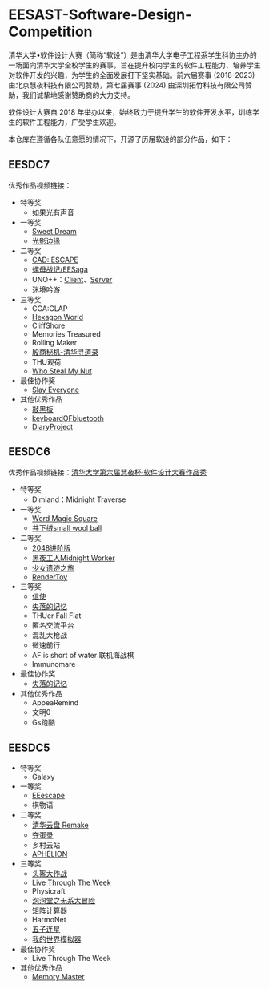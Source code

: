 # EESAST-Software-Design-Competition

清华大学•软件设计大赛（简称“软设”）是由清华大学电子工程系学生科协主办的一场面向清华大学全校学生的赛事，旨在提升校内学生的软件工程能力、培养学生对软件开发的兴趣，为学生的全面发展打下坚实基础。前六届赛事 (2018-2023) 由北京慧夜科技有限公司赞助，第七届赛事 (2024) 由深圳拓竹科技有限公司赞助，我们诚挚地感谢赞助商的大力支持。

软件设计大赛自 2018 年举办以来，始终致力于提升学生的软件开发水平，训练学生的软件工程能力，广受学生欢迎。

本仓库在遵循各队伍意愿的情况下，开源了历届软设的部分作品，如下：

## EESDC7
优秀作品视频链接：
- 特等奖
  - 如果光有声音
- 一等奖
  - [Sweet Dream](https://github.com/EESAST-Software-Design-Competition/EESDC7-Sweet_Dream)
  - [光影边缘](https://github.com/EESAST-Software-Design-Competition/EESDC7-EdgeofLightAndShadow)
- 二等奖
  - [CAD: ESCAPE](https://github.com/DragonAura/EESDC7-Stick_Figure_vs_CAD)
  - [螺母战记/EESaga](https://github.com/EESAST-Software-Design-Competition/EESDC7-EESaga)
  - UNO++：[Client](https://github.com/EESAST-Software-Design-Competition/EESDC7-UnoClient)、[Server](https://github.com/EESAST-Software-Design-Competition/EESDC7-UnoServer)
  - 迷境吟游
- 三等奖
  - CCA:CLAP
  - [Hexagon World](https://github.com/EESAST-Software-Design-Competition/EESDC7-HexagonWorld)
  - [CliffShore](https://github.com/EESAST-Software-Design-Competition/EESDC7-CliffShore)
  - Memories Treasured
  - Rolling Maker
  - [殷商秘机-清华寻道录](https://github.com/EESAST-Software-Design-Competition/EESDC7-TsinghuaAdventure)
  - THU观荷
  - [Who Steal My Nut](https://github.com/EESAST-Software-Design-Competition/EESDC7-WhoStealMyNut)
- 最佳协作奖
  - [Slay Everyone](https://github.com/EESAST-Software-Design-Competition/EESDC7-SlayEveryone)
- 其他优秀作品
  - [敲黑板](https://github.com/EESAST-Software-Design-Competition/EESDC7-Blackboard)
  - [keyboardOFbluetooth](https://github.com/EESAST-Software-Design-Competition/EESDC7-keyboardOFbluetooth)
  - [DiaryProject](https://github.com/EESAST-Software-Design-Competition/EESDC7-CSimpleSchedule)

## EESDC6
优秀作品视频链接：[清华大学第六届慧夜杯·软件设计大赛作品秀](https://www.bilibili.com/video/BV19M4y1877f/?spm_id_from=333.999.0.0&vd_source=e7f5f92e69d319223b8ff0631c6b1117)
- 特等奖
  - Dimland：Midnight Traverse
- 一等奖
  - [Word Magic Square](https://github.com/EESAST-Software-Design-Competition/EESDC6-Word-Magic-Square)
  - [井下绒small wool ball](https://github.com/EESAST-Software-Design-Competition/EESDC6-small-wool-ball)
- 二等奖
  - [2048进阶版](https://github.com/EESAST-Software-Design-Competition/EESDC6-2048-Advanced-Version)
  - [黑夜工人Midnight Worker](https://github.com/EESAST-Software-Design-Competition/EESDC6-Midnight-Worker)
  - [少女遗迹之旅](https://github.com/EESAST-Software-Design-Competition/EESDC6-Maiden-Journey-to-the-Ruins)
  - [RenderToy](https://github.com/EESAST-Software-Design-Competition/EESDC6-RenderToy)
- 三等奖
  - [信使](https://github.com/EESAST-Software-Design-Competition/EESDC6-Messengers)
  - [失落的记忆](https://github.com/EESAST-Software-Design-Competition/EESDC6-The-Lost-Memories)
  - THUer Fall Flat
  - 匿名交流平台
  - 混乱大枪战
  - 微速前行
  - AF is short of water 联机海战棋
  - Immunomare
- 最佳协作奖
  - [失落的记忆](https://github.com/EESAST-Software-Design-Competition/EESDC6-The-Lost-Memories)
- 其他优秀作品
  - AppeaRemind
  - 文明0
  - Gs跑酷

## EESDC5
- 特等奖
  - Galaxy
- 一等奖
  - [EEescape](https://github.com/EESAST-Software-Design-Competition/EESDC5-EEescape)
  - 棋物语
- 二等奖
  - [清华云盘 Remake](https://github.com/EESAST-Software-Design-Competition/EESDC5-Tsinghua-Cloud-Remake)
  - [夺蛋录](https://github.com/EESAST-Software-Design-Competition/EESDC5-Egg-Snatchers)
  - 乡村云站
  - [APHELION](https://github.com/EESAST-Software-Design-Competition/EESDC5-APHELION)
- 三等奖
  - [头盔大作战](https://github.com/EESAST-Software-Design-Competition/EESDC5-Helmet-Battle)
  - [Live Through The Week](https://github.com/EESAST-Software-Design-Competition/EESDC5-Live-Through-The-Week)
  - Physicraft
  - [泡泡堂之无系大冒险](https://github.com/EESAST-Software-Design-Competition/EESDC5-Bubble-Hall-EEAdventure)
  - [矩阵计算器](https://github.com/EESAST-Software-Design-Competition/EESDC5-Matrix)
  - HarmoNet
  - [五子连星](https://github.com/EESAST-Software-Design-Competition/EESDC5-Five-Stars-Collinear)
  - [我的世界模拟器](https://github.com/EESAST-Software-Design-Competition/EESDC5-Minecraft-Simulator)
- 最佳协作奖
  - Live Through The Week
- 其他优秀作品
  - [Memory Master](https://github.com/EESAST-Software-Design-Competition/EESDC5-Memory-Master)
